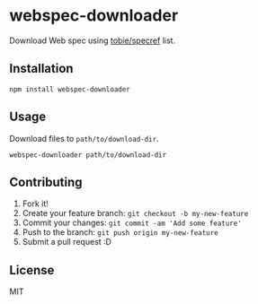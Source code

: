 # webspec-downloader

Download Web spec using [tobie/specref](https://github.com/tobie/specref "tobie/specref") list.

## Installation

```
npm install webspec-downloader
```

## Usage

Download files to `path/to/download-dir`.

```
webspec-downloader path/to/download-dir
```

## Contributing

1. Fork it!
2. Create your feature branch: `git checkout -b my-new-feature`
3. Commit your changes: `git commit -am 'Add some feature'`
4. Push to the branch: `git push origin my-new-feature`
5. Submit a pull request :D

## License

MIT